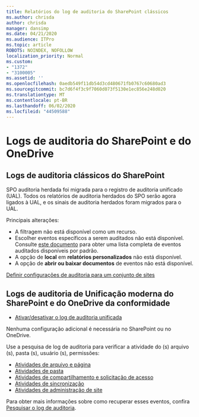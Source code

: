 ```yaml
---
title: Relatórios do log de auditoria do SharePoint clássicos
ms.author: chrisda
author: chrisda
manager: dansimp
ms.date: 04/21/2020
ms.audience: ITPro
ms.topic: article
ROBOTS: NOINDEX, NOFOLLOW
localization_priority: Normal
ms.custom:
- "1372"
- "3100005"
ms.assetid: ''
ms.openlocfilehash: 0aedb549f11db54d3cd480671fb0767c60680ad3
ms.sourcegitcommit: bc7d6f4f3c9f7060d073f5130e1ec856e248d020
ms.translationtype: MT
ms.contentlocale: pt-BR
ms.lasthandoff: 06/02/2020
ms.locfileid: "44509588"
---
```

# <a name="sharepoint-and-onedrive-audit-logs"></a>Logs de auditoria do SharePoint e do OneDrive

## <a name="sharepoint-classic-audit-logs"></a>Logs de auditoria clássicos do SharePoint

SPO auditoria herdada foi migrada para o registro de auditoria unificado (UAL). Todos os relatórios de auditoria herdados do SPO serão agora ligados à UAL, e os sinais de auditoria herdados foram migrados para o UAL.

Principais alterações:

* A filtragem não está disponível como um recurso.
* Escolher eventos específicos a serem auditados não está disponível. Consulte [este documento](https://docs.microsoft.com/microsoft-365/compliance/search-the-audit-log-in-security-and-compliance) para obter uma lista completa de eventos auditados disponíveis por padrão.
* A opção de **local** em **relatórios personalizados** não está disponível.
* A opção de **abrir ou baixar documentos** de eventos não está disponível.

[Definir configurações de auditoria para um conjunto de sites](https://support.office.com/article/Configure-audit-settings-for-a-site-collection-A9920C97-38C0-44F2-8BCB-4CF1E2AE22D2)

## <a name="sharepoint-and-onedrive-modern-unified-audit-logs-from-compliance"></a>Logs de auditoria de Unificação moderna do SharePoint e do OneDrive da conformidade

* [Ativar/desativar o log de auditoria unificada](https://docs.microsoft.com/microsoft-365/compliance/turn-audit-log-search-on-or-off) 

Nenhuma configuração adicional é necessária no SharePoint ou no OneDrive.

Use a pesquisa de log de auditoria para verificar a atividade do (s) arquivo (s), pasta (s), usuário (s), permissões:

* [Atividades de arquivo e página](https://docs.microsoft.com/microsoft-365/compliance/search-the-audit-log-in-security-and-compliance)
* [Atividades de pasta](https://docs.microsoft.com/microsoft-365/compliance/search-the-audit-log-in-security-and-compliance#folder-activities)
* [Atividades de compartilhamento e solicitação de acesso](https://docs.microsoft.com/microsoft-365/compliance/search-the-audit-log-in-security-and-compliance#sharing-and-access-request-activities)
* [Atividades de sincronização](https://docs.microsoft.com/microsoft-365/compliance/search-the-audit-log-in-security-and-compliance#synchronization-activities)
* [Atividades de administração de site](https://docs.microsoft.com/microsoft-365/compliance/search-the-audit-log-in-security-and-compliance#site-administration-activities)

Para obter mais informações sobre como recuperar esses eventos, confira [Pesquisar o log de auditoria](https://docs.microsoft.com/microsoft-365/compliance/search-the-audit-log-in-security-and-compliance#search-the-audit-log).
